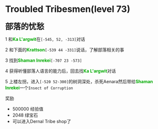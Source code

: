 # Troubled Tribesmen(level 73)
<span style="font-size: 25px;">**部落的忧愁**</span>

1 和<font color=00AA00>**Ka L'argwit**</font>在`[-545, 52, -313]`对话

2 和下面的<font color=00AA00>**Krattson**</font>`[-539 44 -331]`说话，了解部落相关的事

3 找到<font color=00AA00>**Shaman Inrekei**</font>`[-707 23 -573]`

4 获得听懂部落人语言的能力后，回去找<font color=00AA00>**Ka L'argwit**</font>对话

5 上楼左拐，进入`[-520 52-300]`的树洞深处，杀死Aenara然后带给<font color=00AA00>**Shaman Inrekei**</font>一个`Insect of Corruption`

奖励
+ 500000 经验值
+ 2048 绿宝石
+ 可以进入Dernal Tribe shop了
